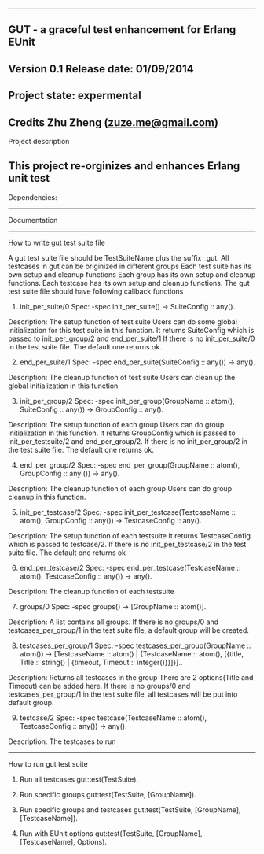 -------------------------------------------------------------------------------
GUT - a graceful test enhancement for Erlang EUnit
-------------------------------------------------------------------------------
Version 0.1
Release date: 01/09/2014
-------------------------------------------------------------------------------
Project state:
expermental
-------------------------------------------------------------------------------
Credits
	Zhu Zheng (zuze.me@gmail.com)
-------------------------------------------------------------------------------
Project description

This project re-orginizes and enhances Erlang unit test 
-------------------------------------------------------------------------------
Dependencies:


-------------------------------------------------------------------------------
Documentation

-------------------------------------------------------------------------------
How to write gut test suite file

A gut test suite file should be TestSuiteName plus the suffix _gut.
All testcases in gut can be originized in different groups
Each test suite has its own setup and cleanup functions
Each group has its own setup and cleanup functions.
Each testcase has its own setup and cleanup functions.
The gut test suite file should have following callback functions

1. init_per_suite/0
Spec:
  -spec init_per_suite() -> SuiteConfig :: any().

Description:
  The setup function of test suite
  Users can do some global initialization for this test suite in this function.
  It returns SuiteConfig which is  passed to init_per_group/2 and end_per_suite/1
  If there is no init_per_suite/0 in the test suite file. The default one returns ok.

2. end_per_suite/1
Spec:
  -spec end_per_suite(SuiteConfig :: any()) -> any().

Description:
  The cleanup function of test suite
  Users can clean up the global initialization in this function

3. init_per_group/2
Spec:
  -spec init_per_group(GroupName :: atom(), SuiteConfig :: any()) 
		    -> GroupConfig :: any().

Description:
  The setup function of each group
  Users can do group initialization in this function.
  It returns GroupConfig which is passed to init_per_testsuite/2 and end_per_group/2.
  If there is no init_per_group/2 in the test suite file. The default one returns ok.

4. end_per_group/2
Spec:
  -spec end_per_group(GroupName :: atom(), GroupConfig :: any ()) -> any().

Description:
  The cleanup function of each group
  Users can do group cleanup in this function.

5. init_per_testcase/2
Spec:
  -spec init_per_testcase(TestcaseName :: atom(), GroupConfig :: any()) 
		       -> TestcaseConfig :: any().

Description:
  The setup function of each testsuite
  It returns TestcaseConfig which is passed to testcase/2.
  If there is no init_per_testcase/2 in the test suite file. The default one returns ok

6. end_per_testcase/2
Spec:
  -spec end_per_testcase(TestcaseName :: atom(), TestcaseConfig :: any()) -> any().

Description:
  The cleanup function of each testsuite

7. groups/0
Spec:
  -spec groups() -> [GroupName :: atom()].

Description:
  A list contains all groups.
  If there is no groups/0 and testcases_per_group/1 in the test suite file, 
a default group will be created.

8. testcases_per_group/1
Spec:
  -spec testcases_per_group(GroupName :: atom()) 
       -> [TestcaseName :: atom() | {TestcaseName :: atom(), 
                                         [{title, Title :: string() 
                                       | {timeout, Timeout :: integer()}}]}]..

Description:
  Returns all testcases in the group
  There are 2 options(Title and Timeout) can be added here.
  If there is no groups/0 and testcases_per_group/1 in the test suite file, 
all testcases will be put into default group.


9. testcase/2
Spec:
  -spec testcase(TestcaseName :: atom(), TestcaseConfig :: any()) -> any().

Description:
  The testcases to run

-------------------------------------------------------------------------------
How to run gut test suite

1. Run all testcases 
gut:test(TestSuite).

2. Run specific groups
gut:test(TestSuite, [GroupName]).

3. Run specific groups and testcases
gut:test(TestSuite, [GroupName], [TestcaseName]).

4. Run with EUnit options
gut:test(TestSuite, [GroupName], [TestcaseName], Options).


